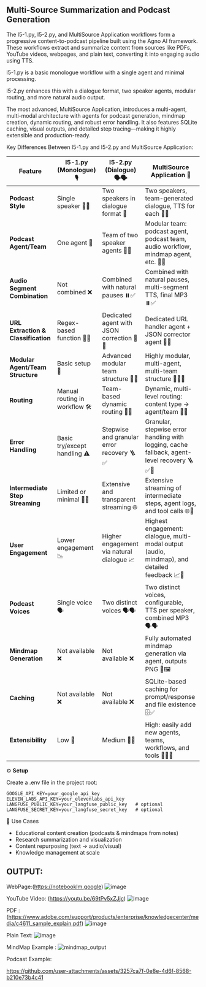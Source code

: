 Multi-Source Summarization and Podcast Generation
--
The l5-1.py, l5-2.py, and MultiSource Application workflows form a progressive content-to-podcast pipeline built using the Agno AI framework. These workflows extract and summarize content from sources like PDFs, YouTube videos, webpages, and plain text, converting it into engaging audio using TTS. 

l5-1.py is a basic monologue workflow with a single agent and minimal processing. 

l5-2.py enhances this with a dialogue format, two speaker agents, modular routing, and more natural audio output. 

The most advanced, MultiSource Application, introduces a multi-agent, multi-modal architecture with agents for podcast generation, mindmap creation, dynamic routing, and robust error handling. It also features SQLite caching, visual outputs, and detailed step tracing—making it highly extensible and production-ready.

Key Differences Between l5-1.py and l5-2.py and MultiSource Application:

| **Feature**                         | **l5-1.py (Monologue)🎙️**    | **l5-2.py (Dialogue) 🗣️🗣️**             | **MultiSource Application 🚀**                                                     |
| ----------------------------------- | ------------------------------ | ----------------------------------------- | --------------------------------------------------------------------------------------------- |
| **Podcast Style**                   | Single speaker 🧍‍♂️           | Two speakers in dialogue format 👥        | Two speakers, team-generated dialogue, TTS for each 👥🎤                                      |
| **Podcast Agent/Team**              | One agent 👤                   | Team of two speaker agents 👥👤           | Modular team: podcast agent, podcast team, audio workflow, mindmap agent, etc. 🧠🧩           |
| **Audio Segment Combination**       | Not combined ❌                 | Combined with natural pauses ⏸️✅          | Combined with natural pauses, multi-segment TTS, final MP3 ⏸️✅                                |
| **URL Extraction & Classification** | Regex-based function 🔗🧾      | Dedicated agent with JSON correction 🤖🧹 | Dedicated URL handler agent + JSON corrector agent 🤖🧹                                       |
| **Modular Agent/Team Structure**    | Basic setup 🧩                 | Advanced modular team structure 🧠🧩      | Highly modular, multi-agent, multi-team structure 🧠🧩🚦                                      |
| **Routing**                         | Manual routing in workflow 🛠️ | Team-based dynamic routing 🔄🤝           | Dynamic, multi-level routing: content type → agent/team 🔄🤝                                  |
| **Error Handling**                  | Basic try/except handling ⚠️   | Stepwise and granular error recovery 🪜✅  | Granular, stepwise error handling with logging, cache fallback, agent-level recovery 🪜✅📝    |
| **Intermediate Step Streaming**     | Limited or minimal 🔄🚫        | Extensive and transparent streaming 🌐    | Extensive streaming of intermediate steps, agent logs, and tool calls 🌐📝                    |
| **User Engagement**                 | Lower engagement 📉            | Higher engagement via natural dialogue 📈 | Highest engagement: dialogue, multi-modal output (audio, mindmap), and detailed feedback 📈🚀 |
| **Podcast Voices**                  | Single voice 🗣️               | Two distinct voices 🗣️🗣️                | Two distinct voices, configurable, TTS per speaker, combined MP3 🗣️🗣️                       |
| **Mindmap Generation**              | Not available ❌                | Not available ❌                           | Fully automated mindmap generation via agent, outputs PNG 🧠🖼️                               |
| **Caching**                         | Not available ❌                | Not available ❌                           | SQLite-based caching for prompt/response and file existence 🗄️✅                              |
| **Extensibility**                   | Low 🧩                         | Medium 🧩🧩                               | High: easily add new agents, teams, workflows, and tools 🧩🧩🧩                               |



⚙️ **Setup**

Create a .env file in the project root:

```
GOOGLE_API_KEY=your_google_api_key
ELEVEN_LABS_API_KEY=your_elevenlabs_api_key
LANGFUSE_PUBLIC_KEY=your_langfuse_public_key   # optional
LANGFUSE_SECRET_KEY=your_langfuse_secret_key   # optional
```

🧩 Use Cases
- Educational content creation (podcasts & mindmaps from notes)
- Research summarization and visualization
- Content repurposing (text → audio/visual)
- Knowledge management at scale



OUTPUT:
--
WebPage:(https://notebooklm.google)
![image](https://github.com/user-attachments/assets/3bf20df3-6ee6-402f-ad09-f0f0a414b296)

YouTube Video: (https://youtu.be/69tPv5xZJjc)
![image](https://github.com/user-attachments/assets/01b38e08-7357-4ebb-bf82-9c7787cc9b36)

PDF : (https://www.adobe.com/support/products/enterprise/knowledgecenter/media/c4611_sample_explain.pdf)
![image](https://github.com/user-attachments/assets/61004c82-f4e5-4468-aee0-256be1821b25)

Plain Text:
![image](https://github.com/user-attachments/assets/261c7629-8b04-4c48-9aab-af4754c20243)

MindMap Example :
![mindmap_output](https://github.com/user-attachments/assets/773d0649-2bef-453e-9951-bfec07a91ac0)

Podcast Example:

https://github.com/user-attachments/assets/3257ca7f-0e8e-4d6f-8568-b210e73b4c41

